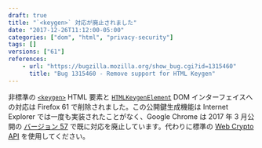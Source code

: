 ```yaml
---
draft: true
title: "`<keygen>` 対応が廃止されました"
date: "2017-12-26T11:12:00-05:00"
categories: ["dom", "html", "privacy-security"]
tags: []
versions: ["61"]
references:
    - url: "https://bugzilla.mozilla.org/show_bug.cgi?id=1315460"
      title: "Bug 1315460 - Remove support for HTML Keygen"
---
```

非標準の [`<keygen>`](https://developer.mozilla.org/docs/Web/HTML/Element/keygen) HTML 要素と [`HTMLKeygenElement`](https://developer.mozilla.org/docs/Web/API/HTMLKeygenElement) DOM インターフェイスへの対応は Firefox 61 で削除されました。この公開鍵生成機能は Internet Explorer では一度も実装されたことがなく、Google Chrome は 2017 年 3 月公開の [バージョン 57](https://www.chromestatus.com/feature/5716060992962560) で既に対応を廃止しています。代わりに標準の [Web Crypto API](https://developer.mozilla.org/docs/Web/API/Web_Crypto_API) を使用してください。
